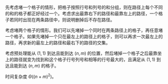 先考虑堵一个格子的情形，把格子按照行号和列号的和分组，则在路径上每个不同的和的格子都正好经过一个。考虑求出最靠右下的路径和最靠左上的路径，一个格子若同时出现在两条路径中，则说明删掉后不存在路径。

考虑堵两个格子的情形。我们可以先堵掉一个同时在两条路径上的格子，再任意堵一个格子。如果先堵掉一个只在最左上的路径上的格子，则可以再求一次最左上的路径，再求新的最左上的路径和最右下的路径的交集。

考虑预处理能从 $(1,1)$ 到达且能到达 $(n,m)$ 的位置，然后堵掉一个格子之后最靠坐上的路径就变为找到和这个格子行号列号和相等的行号最大的，且满足从 $(1,1)$ 到达且能到达 $(n,m)$ 的格子。

时间复杂度 $\Theta\left((n+m)^2\right)$。
